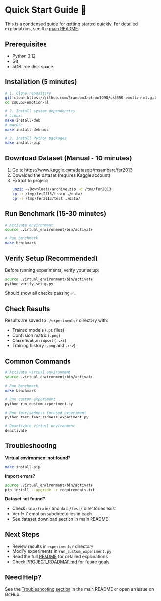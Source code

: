 # Quick Start Guide 🚀

This is a condensed guide for getting started quickly. For detailed explanations, see the [main README](README.md).

## Prerequisites

- Python 3.12
- Git
- 5GB free disk space

## Installation (5 minutes)

```bash
# 1. Clone repository
git clone https://github.com/BrandonJackson1998/cs6350-emotion-ml.git
cd cs6350-emotion-ml

# 2. Install system dependencies
# Linux:
make install-deb
# macOS:
make install-deb-mac

# 3. Install Python packages
make install-pip
```

## Download Dataset (Manual - 10 minutes)

1. Go to https://www.kaggle.com/datasets/msambare/fer2013
2. Download the dataset (requires Kaggle account)
3. Extract to project:
   ```bash
   unzip ~/Downloads/archive.zip -d /tmp/fer2013
   cp -r /tmp/fer2013/train ./data/
   cp -r /tmp/fer2013/test ./data/
   ```

## Run Benchmark (15-30 minutes)

```bash
# Activate environment
source .virtual_environment/bin/activate

# Run benchmark
make benchmark
```

## Verify Setup (Recommended)

Before running experiments, verify your setup:

```bash
source .virtual_environment/bin/activate
python verify_setup.py
```

Should show all checks passing ✅.

## Check Results

Results are saved to `./experiments/` directory with:
- Trained models (`.pt` files)
- Confusion matrix (`.png`)
- Classification report (`.txt`)
- Training history (`.png` and `.csv`)

## Common Commands

```bash
# Activate virtual environment
source .virtual_environment/bin/activate

# Run benchmark
make benchmark

# Run custom experiment
python run_custom_experiment.py

# Run fear/sadness focused experiment
python test_fear_sadness_experiment.py

# Deactivate virtual environment
deactivate
```

## Troubleshooting

**Virtual environment not found?**
```bash
make install-pip
```

**Import errors?**
```bash
source .virtual_environment/bin/activate
pip install --upgrade -r requirements.txt
```

**Dataset not found?**
- Check `data/train/` and `data/test/` directories exist
- Verify 7 emotion subdirectories in each
- See dataset download section in main README

## Next Steps

- Review results in `experiments/` directory
- Modify experiments in `run_custom_experiment.py`
- Read the full [README](README.md) for detailed explanations
- Check [PROJECT_ROADMAP.md](PROJECT_ROADMAP.md) for future goals

## Need Help?

See the [Troubleshooting section](README.md#-troubleshooting) in the main README or open an issue on GitHub.
